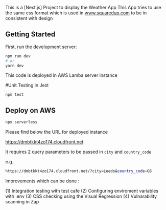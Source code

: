 This is a [Next.js] Project to display the Weather App
This App tries to use the same css format which is used in www.squaredup.com to be in consistent with design

## Getting Started

First, run the development server:

```bash
npm run dev
# or
yarn dev
```

This code is deployed in AWS Lamba server instance

#Unit Testing in Jest
```
npm test
```

## Deploy on AWS
```bash
npx serverless
```

Please find below the URL for deployed instance

https://dmbtkkt4zo174.cloudfront.net

It requires 2 query parameters to be passed in `city` and `country_code`

e.g.

```bash
https://dmbtkkt4zo174.cloudfront.net/?city=Leeds&country_code=GB
```

Improvements which can be done :

(1)  Integration testing with test cafe
(2)  Configuring enviroment variables with .env
(3)  CSS checking using the Visual Regression
(4)  Vulnarability scanning in Zap


